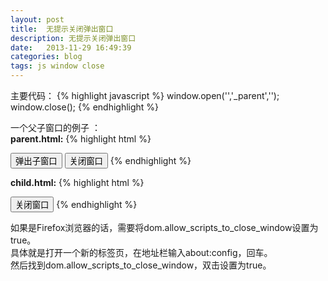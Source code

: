 ```yaml
---
layout: post
title:  无提示关闭弹出窗口
description: 无提示关闭弹出窗口
date:   2013-11-29 16:49:39
categories: blog
tags: js window close
---
```

主要代码：
{% highlight javascript %}
window.open('','_parent','');
window.close();
{% endhighlight %}

一个父子窗口的例子 ：  
**parent.html:**
{% highlight html %}
<!DOCTYPE HTML PUBLIC "-//W3C//DTD HTML 4.0 Transitional//EN">
<html>
<head>
<title> 父窗口</title>
<meta name="Generator" content="EditPlus">
<meta name="Author" content="">
<meta name="Keywords" content="">
<meta name="Description" content="">
<script language="JavaScript">
<!--

    function popupWin() {
        window.open('child.html','','');
    }
    function closeWindow() {
        window.open('','_parent','');
        window.close();
    }
//-->
</script>
</head>

<body>
    <input type="button" value="弹出子窗口" onclick="popupWin();">
    <input type="button" value="关闭窗口" onclick="closeWindow();">
</body>
</html>
{% endhighlight %}

**child.html:**
{% highlight html %}
<!DOCTYPE HTML PUBLIC "-//W3C//DTD HTML 4.0 Transitional//EN">
<html>
<head>
<title> New Document </title>
<meta name="Generator" content="EditPlus">
<meta name="Author" content="">
<meta name="Keywords" content="">
<meta name="Description" content="">
</head>

<body>
    <script language="JavaScript">
    <!--
        function closeWindow() {
            window.open('','_parent','');
            window.close();
        }
    //-->
    </script>
    <input type="button" value="关闭窗口" onclick="closeWindow();">
    
</body>
</html>
{% endhighlight %}

如果是Firefox浏览器的话，需要将dom.allow_scripts_to_close_window设置为true。  
具体就是打开一个新的标签页，在地址栏输入about:config，回车。  
然后找到dom.allow_scripts_to_close_window，双击设置为true。